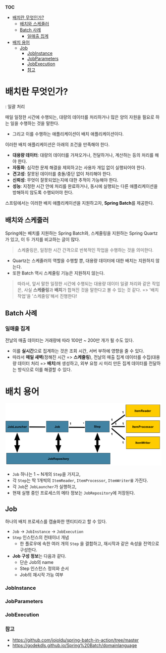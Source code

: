 **TOC**
- [배치란 무엇인가?](#배치란-무엇인가)
  - [배치와 스케줄러](#배치와-스케줄러)
  - [Batch 사례](#batch-사례)
    - [일매출 집계](#일매출-집계)
- [배치 용어](#배치-용어)
  - [Job](#job)
    - [JobInstance](#jobinstance)
    - [JobParameters](#jobparameters)
    - [JobExecution](#jobexecution)
    - [참고](#참고)

# 배치란 무엇인가?
: 일괄 처리

매일 일정한 시간에 수행되는, 대량의 데이터를 처리하거나 많은 양의 자원을 필요로 하는 일을 수행하는 것을 말한다.
- 그리고 이를 수행하는 애플리케이션이 배치 애플리케이션이다.

이러한 배치 애플리케이션은 아래의 조건을 만족해야 한다.
- **대용량 데이터**: 대량의 데이터를 가져오거나, 전달하거나, 계산하는 등의 처리를 해야 한다.
- **자동화**: 심각한 문제 해결을 제외하고는 사용자 개입 없이 실행되어야 한다.
- **견고성**: 잘못된 데이터를 충돌/중단 없이 처리해야 한다.
- **신뢰성**: 무엇이 잘못되었는지에 대한 추적이 가능해야 한다.
- **성능**: 지정한 시간 안에 처리를 완료하거나, 동시에 실행되는 다른 애플리케이션을 방해하지 않도록 수행되어야 한다.

스프링에서는 이러한 배치 애플리케이션을 지원하고자, **Spring Batch**를 제공한다.

## 배치와 스케줄러
Spring에는 배치를 지원하는 Spring Batch와, 스케줄링을 지원하는 Spring Quartz가 있고, 이 두 가지를 비교하는 글이 많다.

> 스케줄링은, 일정한 시간 간격으로 반복적인 작업을 수행하는 것을 의미한다.

- Quartz는 스케줄러의 역할을 수행할 뿐, 대용량 데이터에 대한 배치는 지원하지 않는다.
- 또한 Batch 역시 스케줄링 기능은 지원하지 않는다.

> 따라서, 앞서 말한 일정한 시간에 수행되는 대용량 데이터 일괄 처리와 같은 작업은, 사실 **스케줄링**과 **배치**가 합쳐진 것을 말한다고 볼 수 있는 것 같다.
> => '배치 작업'을 '스케줄링'해서 진행한다!

## Batch 사례
### 일매출 집계
전날의 매출 데이터는 거래량에 따라 100만 ~ 200만 개가 될 수도 있다.
- 이를 **실시간**으로 집계하는 것은 조회 시간, 서버 부하에 영향을 줄 수 있다.
- 따라서 **매일 새벽**(정해진 시간 => **스케줄링**), 전날의 매출 집계 데이터를 수집(대용량 데이터 처리 => **배치**)해 생성하고, 외부 요청 시 미리 만든 집계 데이터를 전달하는 방식으로 이를 해결할 수 있다.

# 배치 용어
![arch](./images/batchArch.png)
- `Job` 하나는 1 ~ N개의 `Step`을 가지고,
- 각 `Step`는 딱 1개씩의 `ItemReader`, `ItemProcessor`, `ItemWriter를` 가진다.
- 각 `Job`은 `JobLauncher`가 실행하고, 
- 현재 실행 중인 프로세스의 메타 정보는 `JobRepository`에 저장된다.

## Job
하나의 배치 프로세스를 캡슐화한 엔티티라고 할 수 있다.
- `Job` -> `JobInstance` -> `JobExecution`
- `Step` 인스턴스의 컨테이너 개념
  - 한 플로우에 속한 여러 개의 `Step` 을 결합하고, 재시작과 같은 속성을 전역으로 구성한다.
- **Job 구성 정보**는 다음과 같다.
  - 단순 Job의 name
  - Step 인스턴스 정의와 순서
  - Job의 재시작 가능 여부

### JobInstance


### JobParameters


### JobExecution


### 참고
- https://github.com/jojoldu/spring-batch-in-action/tree/master
- https://godekdls.github.io/Spring%20Batch/domainlanguage